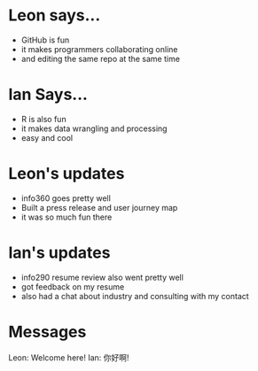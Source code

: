 # Leon says...
- GitHub is fun
- it makes programmers collaborating online
- and editing the same repo at the same time

# Ian Says...
- R is also fun
- it makes data wrangling and processing
- easy and cool

# Leon's updates
- info360 goes pretty well
- Built a press release and user journey map
- it was so much fun there

# Ian's updates
- info290 resume review also went pretty well
- got feedback on my resume 
- also had a chat about industry and consulting with my contact

# Messages
Leon: Welcome here!
Ian: 你好啊!
